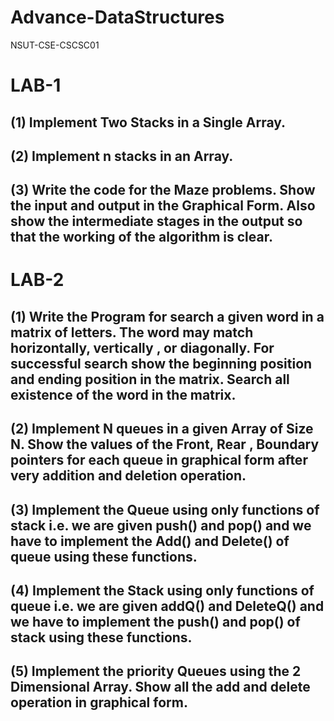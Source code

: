 # Advance-DataStructures
NSUT-CSE-CSCSC01
# LAB-1
## (1) Implement Two Stacks in a Single Array.
## (2) Implement n stacks in an Array.
## (3) Write the code for the Maze problems. Show the input and output in the Graphical Form. Also show the intermediate stages in the output so that the working of the algorithm is clear.
# LAB-2
## (1)  Write the Program for search a given word in a matrix of letters. The word may match horizontally, vertically , or diagonally. For successful search show the beginning position and ending position in the matrix. Search all existence of the word in the matrix.
## (2) Implement N queues in a given Array of Size N. Show the values of the Front, Rear , Boundary pointers for each queue in graphical form after very addition and deletion operation.
## (3) Implement the Queue using only functions of stack i.e. we are given push() and pop() and we have to implement the Add() and Delete() of queue using these functions.
## (4) Implement the Stack using only functions of queue i.e. we are given addQ() and DeleteQ() and we have to implement the push() and pop() of stack using these functions.
## (5) Implement the priority Queues using the 2 Dimensional Array. Show all the add and delete operation in graphical form.
